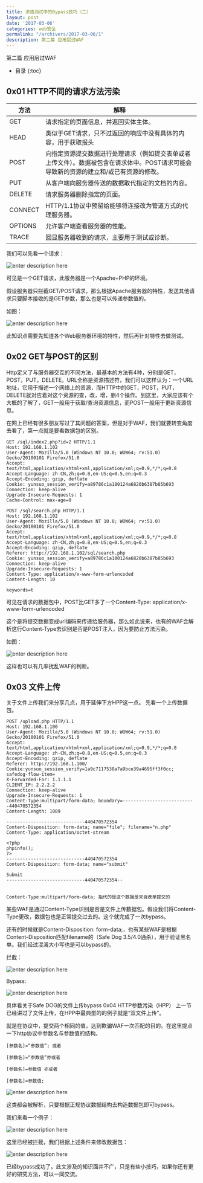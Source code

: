 ```yaml
---
title: 渗透测试中的Bypass技巧（二）
layout: post
date: '2017-03-06'
categories: web安全
permalink: "/archivers/2017-03-06/1"
description: 第二篇 应用层过WAF
---
```


第二篇 应用层过WAF
<!--more-->

* 目录
{:toc}

## 0x01 HTTP不同的请求方法污染

|方法|解释|
|----| --- |
|GET |请求指定的页面信息，并返回实体主体。|
|HEAD |类似于GET请求，只不过返回的响应中没有具体的内容，用于获取报头|
|POST|向指定资源提交数据进行处理请求（例如提交表单或者上传文件）。数据被包含在请求体中。POST请求可能会导致新的资源的建立和/或已有资源的修改。|
|PUT |从客户端向服务器传送的数据取代指定的文档的内容。|
|DELETE |请求服务器删除指定的页面。|
|CONNECT |HTTP/1.1协议中预留给能够将连接改为管道方式的代理服务器。|
|OPTIONS |允许客户端查看服务器的性能。|
|TRACE |回显服务器收到的请求，主要用于测试或诊断。|

我们可以先看一个请求：

![enter description here](https://rvn0xsy.oss-cn-shanghai.aliyuncs.com/2018-11-2/v2-a383bd9ca01df5357360bec985619334_r.jpg)

可见是一个GET请求，此服务器是一个Apache+PHP的环境。

假设服务器只拦截GET/POST请求，那么根据Apache服务器的特性，发送其他请求只要脚本接收的是GET参数，那么也是可以传递参数值的。

如图：

![enter description here](https://rvn0xsy.oss-cn-shanghai.aliyuncs.com/2018-11-2/v2-3f85682eab332c0efe97874e8f30dc18_r.jpg)

此知识点需要先知道各个Web服务器环境的特性，然后再针对特性去做测试。

## 0x02 GET与POST的区别

Http定义了与服务器交互的不同方法，最基本的方法有4种，分别是GET，POST，PUT，DELETE。URL全称是资源描述符，我们可以这样认为：一个URL地址，它用于描述一个网络上的资源，而HTTP中的GET，POST，PUT，DELETE就对应着对这个资源的查，改，增，删4个操作。到这里，大家应该有个大概的了解了，GET一般用于获取/查询资源信息，而POST一般用于更新资源信息。


在网上已经有很多朋友写过了其问题的答案，但是对于WAF，我们就要转变角度去看了，第一点就是要看数据包的区别。

```http
GET /sql/index2.php?id=2 HTTP/1.1
Host: 192.168.1.102
User-Agent: Mozilla/5.0 (Windows NT 10.0; WOW64; rv:51.0) Gecko/20100101 Firefox/51.0
Accept: text/html,application/xhtml+xml,application/xml;q=0.9,*/*;q=0.8
Accept-Language: zh-CN,zh;q=0.8,en-US;q=0.5,en;q=0.3
Accept-Encoding: gzip, deflate
Cookie: yunsuo_session_verify=a89786c1a180124a6820b6387b85b693
Connection: keep-alive
Upgrade-Insecure-Requests: 1
Cache-Control: max-age=0

```

```http
POST /sql/search.php HTTP/1.1
Host: 192.168.1.102
User-Agent: Mozilla/5.0 (Windows NT 10.0; WOW64; rv:51.0) Gecko/20100101 Firefox/51.0
Accept: text/html,application/xhtml+xml,application/xml;q=0.9,*/*;q=0.8
Accept-Language: zh-CN,zh;q=0.8,en-US;q=0.5,en;q=0.3
Accept-Encoding: gzip, deflate
Referer: http://192.168.1.102/sql/search.php
Cookie: yunsuo_session_verify=a89786c1a180124a6820b6387b85b693
Connection: keep-alive
Upgrade-Insecure-Requests: 1
Content-Type: application/x-www-form-urlencoded
Content-Length: 10

keywords=t
```

可见在请求的数据包中，POST比GET多了一个Content-Type: application/x-www-form-urlencoded

这个是将提交数据变成url编码来传递给服务器，那么如此说来，也有的WAF会解析这行Content-Type去识别是否是POST注入，因为要防止方法污染。

如图：

![enter description here](https://rvn0xsy.oss-cn-shanghai.aliyuncs.com/2018-11-2/v2-891cdb4612a620ab66c2ba574cd581a6_hd.jpg)

这样也可以有几率扰乱WAF的判断。

## 0x03 文件上传

关于文件上传我们来分享几点，用于延伸下方HPP这一点。
先看一个上传数据包。

```http
POST /upload.php HTTP/1.1
Host: 192.168.1.100
User-Agent: Mozilla/5.0 (Windows NT 10.0; WOW64; rv:51.0) Gecko/20100101 Firefox/51.0
Accept: text/html,application/xhtml+xml,application/xml;q=0.9,*/*;q=0.8
Accept-Language: zh-CN,zh;q=0.8,en-US;q=0.5,en;q=0.3
Accept-Encoding: gzip, deflate
Referer: http://192.168.1.100/
Cookie:yunsuo_session_verify=1a9c7117538a7a9bce39a4695ff3f0cc; safedog-flow-item=
X-Forwarded-For: 1.1.1.1
CLIENT_IP: 2.2.2.2
Connection: keep-alive
Upgrade-Insecure-Requests: 1
Content-Type:multipart/form-data; boundary=---------------------------440470572354
Content-Length: 1089

-----------------------------440470572354
Content-Disposition: form-data; name="file"; filename="n.php"
Content-Type: application/octet-stream

<?php
phpinfo();
?>
-----------------------------440470572354
Content-Disposition: form-data; name="submit"

Submit
-----------------------------440470572354--


Content-Type:multipart/form-data; 指代的是这个数据是来自表单提交的

```

某些WAF是通过Content-Type识别是否是文件上传数据包。假设我们将Content-Type更改，数据包也是正常提交过去的。这个就完成了一次bypass。

还有的时候就是Content-Disposition: form-data;，也有某些WAF是根据Content-Disposition匹配filename的（Safe Dog 3.5/4.0通杀），用于验证黑名单。我们经过混淆大小写也是可以bypass的。

拦截：

![enter description here](https://rvn0xsy.oss-cn-shanghai.aliyuncs.com/2018-11-2/v2-20da9f1c3ae2f0a737742537bb00e2e9_hd.jpg)

Bypass:

![enter description here](https://rvn0xsy.oss-cn-shanghai.aliyuncs.com/2018-11-2/v2-500c45055dd17ed446ff94d224524fdc_r.jpg)

具体看关于Safe DOG的文件上传bypass
0x04 HTTP参数污染（HPP）
上一节已经讲过了文件上传，在HPP中最典型的的例子就是“双文件上传”。

就是在协议中，提交两个相同的值，达到欺骗WAF一次匹配的目的。在这里提点一下http协议中参数名与参数值的结构。

```
[参数名]=“参数值”; 或者 

[参数名]=“参数值”亦或者

[参数名]=参数值 亦或者

[参数名]=参数值;
```

![enter description here](https://rvn0xsy.oss-cn-shanghai.aliyuncs.com/2018-11-2/v2-b7d3cd2ebbebb9fc926c95c9aca66416_r.jpg)

这类都会被解析，只要根据正规协议数据结构去构造数据包即可bypass。

我们来看一个例子：

![enter description here](https://rvn0xsy.oss-cn-shanghai.aliyuncs.com/2018-11-2/v2-dba7b7f3bd2777bf95a0e4ceb0f67a47_r.jpg)

这里已经被拦截，我们根据上述条件来修改数据包：

![enter description here](https://rvn0xsy.oss-cn-shanghai.aliyuncs.com/2018-11-2/v2-20e328e31e0e28bb1490df5191630a59_r.jpg)

已经bypass成功了。此文涉及的知识面并不广，只是有些小技巧，如果你还有更好的研究方法，可以一同交流。


